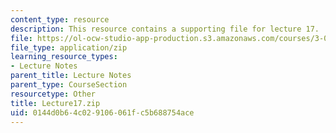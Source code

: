 ```yaml
---
content_type: resource
description: This resource contains a supporting file for lecture 17.
file: https://ol-ocw-studio-app-production.s3.amazonaws.com/courses/3-016-mathematics-for-materials-scientists-and-engineers-fall-2005/0144d0b64c029106061fc5b688754ace_Lecture17.zip
file_type: application/zip
learning_resource_types:
- Lecture Notes
parent_title: Lecture Notes
parent_type: CourseSection
resourcetype: Other
title: Lecture17.zip
uid: 0144d0b6-4c02-9106-061f-c5b688754ace
---
```

